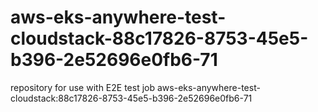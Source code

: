 # aws-eks-anywhere-test-cloudstack-88c17826-8753-45e5-b396-2e52696e0fb6-71
repository for use with E2E test job aws-eks-anywhere-test-cloudstack:88c17826-8753-45e5-b396-2e52696e0fb6-71
